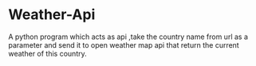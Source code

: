 # Weather-Api
A python program which acts as api ,take the country name from url as a parameter and send it to open weather map api 
that return the current weather of this country.




